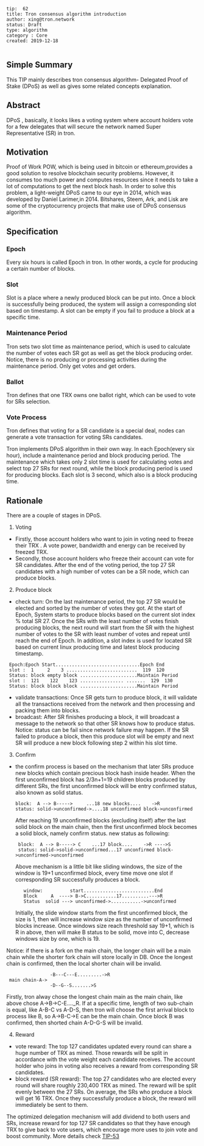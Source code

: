 ```
tip:  62
title: Tron consensus algorithm introduction
author: xing@tron.network
status: Draft
type: algorithm
category : Core
created: 2019-12-18
 
```
 
## Simple Summary 
 
This TIP mainly describes tron consensus algorithm- Delegated Proof of Stake (DPoS) as well as gives some related concepts explanation.
## Abstract
 
DPoS , basically, it looks likes a voting system where account holders vote for a few delegates that will secure the network named Super Representative (SR) in tron.
 
## Motivation
 
Proof of Work POW, which is being used in bitcoin or ethereum,provides a good solution to resolve blockchain security problems. However, it consumes too much power and computes resources since it needs to take a lot of computations to get the next block hash. In order to solve this problem, a light-weight DPoS came to our eye in 2014, which was developed by Daniel Larimer,in 2014. Bitshares, Steem, Ark, and Lisk are some of the cryptocurrency projects that make use of DPoS consensus algorithm.
 
## Specification
 
### Epoch 
   Every six hours is called Epoch in tron. In other words, a cycle for producing a certain number of blocks.
### Slot 
  Slot is a place where a newly produced block can be put into.  Once a block is successfully being produced, the system will assign a corresponding slot based on timestamp. A slot can be empty if you fail to produce a block at a specific time. 
### Maintenance Period  
  Tron sets two slot time as maintenance period, which is used to calculate the number of votes each SR got as well as get the block producing order. Notice, there is no producing or processing activities during the maintenance period. Only get votes and get orders.  
### Ballot 
  Tron defines that one TRX owns one ballot right, which can be used to vote for SRs selection.
### Vote Process
  Tron defines that voting for a SR candidate is a special deal, nodes can generate a vote transaction for voting SRs candidates. 
 
 
Tron implements DPoS algorithm in their own way. In each Epoch(every six hour), include a maintenance period and block producing period. The maintenance which takes only 2 slot time is used for calculating votes and select top 27 SRs for next round, while the block producing period is used for producing blocks. Each slot is 3 second, which also is a block producing time. 
 
## Rationale
There are a couple of stages in DPoS. 
1. Voting 
  - Firstly, those account holders who want to join in voting need to freeze their TRX . A vote power, bandwidth and energy can be received by freezed TRX.
  - Secondly, those account holders who freeze their account can vote for SR candidates. After the end of the voting period, the top 27 SR candidates with a high number of votes can be a SR node, which can produce blocks.
2. Produce block 
  - check turn: On the last maintenance period, the top 27 SR would be elected and sorted by the number of votes they got. At the start of Epoch, System starts to produce blocks based on the current slot index % total SR 27. Once the SRs with the least number of votes finish producing blocks, the next round will start from the SR with the highest number of votes to the SR with least number of votes and repeat until reach the end of Epoch. In addition, a slot index is used for located SR based on current linux producing time and latest block producing timestamp.
   ```
    Epoch:Epoch Start...............................Epoch End
    slot :  1     2    3 ..........................  119  120
    Status: block empty block .....................Maintain Period
    slot :  121    122    123 ................ .......  129  130
    Status: block block block .....................Maintain Period
   ```
 
  - validate transactions: Once SR gets turn to produce block, it will validate all the transactions received from the network and then processing and packing them into blocks.
  - broadcast: After SR finishes producing a block, it will broadcast a message to the network so that other SR knows how to produce status. 
   Notice: status can be fail since network failure may happen. If the SR failed to produce a block, then this produce slot will be empty and next SR will produce a new block following step 2 within his slot time.
3. Confirm 
  - the confirm process is based on the mechanism that later SRs produce new blocks which contain precious block hash inside header. When the first unconfirmed block has 2/3n+1=19 children blocks produced by different SRs, the first unconfirmed block will be entry confirmed status, also known as solid status.   
    ```
    block:  A --> B----->     ...18 new blocks....    ->R     
    status: solid->unconfirmed->....18 unconfirmed block->unconfirmed   
    ```
    After reaching 19 unconfirmed blocks (excluding itself) after the last solid block on the main chain, then the first unconfirmed block becomes a solid block, namely confirm status. new status as following:
    ```
     block:  A --> B-----> C    ...17 block....    ->R ---->S    
     status: solid->solid->unconfirmed...17 unconfirmed block->unconfirmed->unconfirmed 
    ```
    Above mechanism is a little bit like sliding windows, the size of the window is 19+1 unconfirmed block, every time move one slot if corresponding SR successfully produces a block.
    ```
       window:          start..........................End 
       Block     A  ----> B->C...........17..........--->R
       Status  solid ---> unconfirmed->...........->unconfirmed
    ```
    Initially, the slide window starts from the first unconfirmed block, the size is 1, then will increase window size as the number of unconfirmed blocks increase. Once windows size reach threshold say 19+1, which is R in above, then will make B status to be solid, move into C, decrease windows size by one, which is 19.
    
   Notice: if there is a fork on the main chain, the longer chain will be a main chain while the shorter fork chain will store locally in DB. Once the longest chain is confirmed, then the local shorter chain will be invalid.
 
   ```
                   -B---C---E.........->R
    main chain-A->
                   -D--G--S.......>S
   ```
   Firstly, tron alway chose the longest chain main as the main chain, like above chose A->B->C-E...._R.  If at a specific time, length of two sub-chain is equal, like A-B-C vs A-D-S, then tron will choose the first arrival block to process like B, so A->B-C->E can be the main chain. Once block B was confirmed, then shorted chain A-D-G-S will be invalid. 
 
4. Reward 
  - vote reward: The top 127 candidates updated every round can share a huge number of TRX as mined. Those rewards will be split in accordance with the vote weight each candidate receives. The account holder who joins in voting also receives a reward from corresponding SR candidates.
  - block reward (SR reward): The top 27 candidates who are elected every round will share roughly 230,400 TRX as mined. The reward will be split evenly between the 27 SRs. On average, the SRs who produce a block will get 16 TRX. Once they successfully produce a block, the reward will immediately be sent to them.
 
  The optimized delegation mechanism will add dividend to both users and SRs, increase reward for top 127 SR candidates so that they have enough TRX to give back to vote users, which encourage more uses to join vote and boost community.  More details check [TIP-53](https://github.com/tronprotocol/tips/blob/master/tip-53.md)
 

 
 
  

